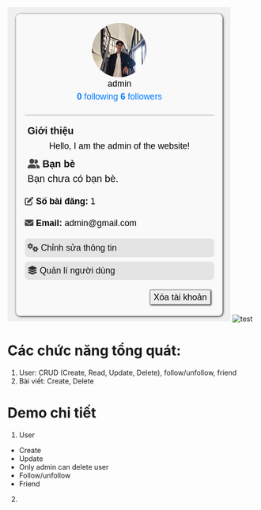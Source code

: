 ![](https://github.com/sun-dev-it/Web_Ruby_Rails-Learn_Math/blob/main/app/assets/images/web_introduction/pf.png)
<img src="[đường_dẫn_đến_ảnh](https://github.com/sun-dev-it/Web_Ruby_Rails-Learn_Math/blob/main/app/assets/images/web_introduction/pf.png)" alt="test" width="300">
# Các chức năng tổng quát:
  1. User: CRUD (Create, Read, Update, Delete), follow/unfollow, friend
  2. Bài viết: Create, Delete

# Demo chi tiết
1. User
  - Create
  - Update
  - Only admin can delete user
  - Follow/unfollow
  - Friend
2. 
